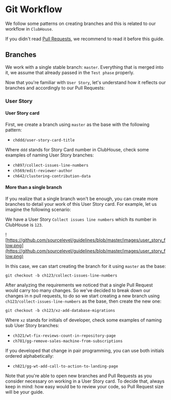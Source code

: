 Git Workflow
============

We follow some patterns on creating branches and this is related to our workflow in `ClubHouse`.

If you didn't read [Pull Requests](https://github.com/sourcelevel/guidelines/blob/master/resources/pull_requests.md), we recommend to read it before this guide.

## Branches

We work with a single stable branch: `master`. Everything that is merged into it, we assume that already passed in the `Test phase` properly.

Now that you're familiar with `User Story`, let's understand how it reflects our branches and accordingly to our Pull Requests:

### User Story

#### User Story card

First, we create a branch using `master` as the base with the following pattern:

* `chddd/user-story-card-title`

Where `ddd` stands for Story Card number in ClubHouse, check some examples of naming User Story branches:

* `ch897/collect-issues-line-numbers`
* `ch569/edit-reviewer-author`
* `ch642/clustering-contribution-data`

#### More than a single branch

If you realize that a single branch won't be enough, you can create more branches to detail
your work of this User Story card. For example, let us imagine the following scenario:

We have a User Story `Collect issues line numbers` which its number in ClubHouse is `123`.

![https://github.com/sourcelevel/guidelines/blob/master/images/user_story_flow.png](https://github.com/sourcelevel/guidelines/blob/master/images/user_story_flow.png)

In this case, we can start creating the branch for it using `master` as the base:

```
git checkout -b ch123/collect-issues-line-numbers
```

After analyzing the requirements we noticed that a single Pull Request would carry too many
changes. So we've decided to break down our changes in n pull requests, to do so we start
creating a new branch using `ch123/collect-issues-line-numbers` as the base, then create the
new one:

```
git checkout -b ch123/xz-add-database-migrations
```

Where `xz` stands for initials of developer, check some examples of naming sub User Story branches:

* `ch321/wt-fix-reviews-count-in-repository-page`
* `ch781/gg-remove-sales-machine-from-subscriptions`

If you developed that change in pair programming, you can use both initials ordered alphabetically:

* `ch821/gg-wt-add-call-to-action-to-landing-page`

Note that you're able to open new branches and Pull Requests as you consider necessary on working in a User Story card.
To decide that, always keep in mind: how easy would be to review your code, so Pull Request size will be your guide.
